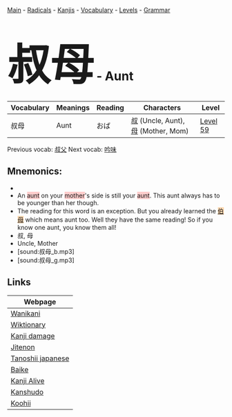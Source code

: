 <style> bigfont {font-size: 100px}</style>
[Main](../README.md) -
[Radicals](../radicals.md) -
[Kanjis](../kanjis.md) -
[Vocabulary](../vocabulary.md) -
[Levels](../levels.md) -
[Grammar](../grammar.md)
# <bigfont> 叔母</bigfont> - Aunt 

| Vocabulary | Meanings | Reading | Characters | Level |
| --- | --- | --- | --- | --- |
| 叔母 | Aunt | おば |  [叔](../kanjis/叔.md) (Uncle, Aunt), [母](../kanjis/母.md) (Mother, Mom) | [Level 59](../levels/wk_level59.md) |

Previous vocab: [叔父](叔父.md) Next vocab: [吟味](吟味.md) 

## Mnemonics:

* 
* An <span style="background-color:#ffcccb"> aunt</span> on your <span style="background-color:#ffcccb"> mother</span>'s side is still your <span style="background-color:#ffcccb"> aunt</span>. This aunt always has to be younger than her though. 
* The reading for this word is an exception. But you already learned the <span style="background-color:#fed8b1"> [伯母](https://jisho.org/search/伯母)</span> which means aunt too. Well they have the same reading! So if you know one aunt, you know them all!
* 叔, 母
* Uncle, Mother
* [sound:叔母_b.mp3]
* [sound:叔母_g.mp3]


## Links 

| Webpage |
| --- |
| [Wanikani          ](https://www.wanikani.com/kanji/叔母) |
| [Wiktionary        ](https://en.wiktionary.org/wiki/叔母) |
| [Kanji damage      ](http://www.kanjidamage.com/kanji/search?utf8=✓&q=叔母) |
| [Jitenon           ](https://jitenon.com/kanji/叔母) |
| [Tanoshii japanese ](https://www.tanoshiijapanese.com/dictionary/kanji.cfm?k=叔母) |
| [Baike             ](https://baike.baidu.com/item/叔母) |
| [Kanji Alive       ](https://app.kanjialive.com/叔母) |
| [Kanshudo          ](https://www.kanshudo.com/searchmn?q=叔母) |
| [Koohii            ](https://kanji.koohii.com/study/kanji/叔母) |
